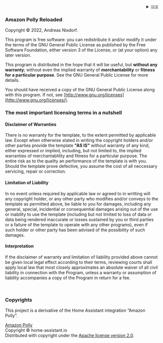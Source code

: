 <div align="right">
<details>
<summary>🇬🇧</summary>
    <a href="COPYRIGHT.md">🇩🇪 deutsch</a><br/>
    🇬🇧 english
</details>
</div>

### Amazon Polly Reloaded

Copyright © 2022, Andreas Nixdorf.

This program is free software: you can redistribute it and/or
modify it under the terms of the GNU General Public License as
published by the Free Software Foundation, either version 3 of
the License, or (at your option) any later version.

This program is distributed in the hope that it will be useful,
but **without any warranty**; without even the implied warranty of
**merchantability** or **fitness for a particular purpose**.  See the GNU
General Public License for more details.

You should have received a copy of the GNU General Public
License along with this program.  If not, see 
[http://www.gnu.org/licenses](http://www.gnu.org/licenses/).
<br/>

### The most important licensing terms in a nutshell

#### Disclaimer of Warranties

There is no warranty for the template, to the extent permitted by applicable law. Except when otherwise stated in writing the copyright holders and/or other parties provide the template **"AS IS"** without warranty of any kind, either expressed or implied, including, but not limited to, the implied warranties of merchantablility and fitness for a particular purpose. The entire risk as to the quality an performance of the template is with you. Should the template prove defective, you assume the cost of all neccessary servicing, repair or correction.

#### Limitation of Liability

In no event unless required by applicable law or agreed to in writting will any copyright holder, or any other party who modifies and/or conveys to the template as permitted above, be liable to you for damages, including any general, special, incidential or consequential damages arising out of the use or inability to use the template (including but not limited to loss of data or data being rendered inaccurate or losses sustained by you or third parties or a failure of the template to operate with any other programs), even if such holder or other party has been advised of the possibility of such damages.

#### Interpretation

If the disclaimer of warranty and limitation of liability provided
above cannot be given local legal effect according to their terms,
reviewing courts shall apply local law that most closely
approximates an absolute waiver of all civil liability in
connection with the Program, unless a warranty or assumption of
liability accompanies a copy of the Program in return for a fee.

<br/>

### Copyrights

This project is a derivative of the Home Assistant integration “Amazon Polly”.

[Amazon Polly](https://www.home-assistant.io/integrations/amazon_polly/)<br/>
Copyright © home-assistant.io<br/>
Distributed with copyright under the [Apache license version 2.0](docs/License.apache.md).
